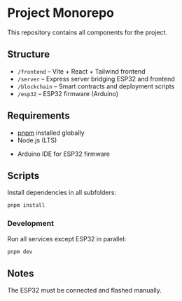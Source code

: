 # Project Monorepo

This repository contains all components for the project.

## Structure
- `/frontend` – Vite + React + Tailwind frontend
- `/server` – Express server bridging ESP32 and frontend
- `/blockchain` – Smart contracts and deployment scripts
- `/esp32` – ESP32 firmware (Arduino)

## Requirements
- [pnpm](https://pnpm.io) installed globally
- Node.js (LTS)
<!-- - Python 3.10+ (if you end up using FastAPI) -->
- Arduino IDE for ESP32 firmware

## Scripts
Install dependencies in all subfolders:
```bash
pnpm install
```

### Development
Run all services except ESP32 in parallel:
```bash 
pnpm dev
```

## Notes
The ESP32 must be connected and flashed manually.
